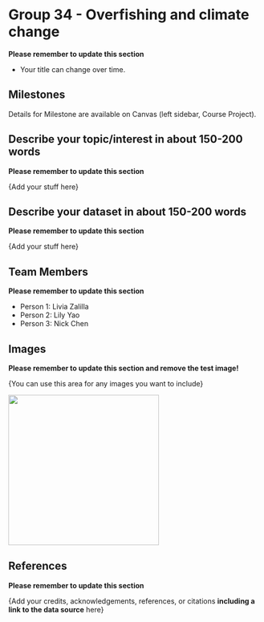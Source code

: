 # Group 34 - Overfishing and climate change

**Please remember to update this section**

- Your title can change over time.

## Milestones

Details for Milestone are available on Canvas (left sidebar, Course Project).

## Describe your topic/interest in about 150-200 words

**Please remember to update this section**

{Add your stuff here}

## Describe your dataset in about 150-200 words

**Please remember to update this section**

{Add your stuff here}

## Team Members

**Please remember to update this section**

- Person 1: Livia Zalilla
- Person 2: Lily Yao
- Person 3: Nick Chen

## Images

**Please remember to update this section and remove the test image!**

{You can use this area for any images you want to include}

<img src ="https://assets.nrdc.org/sites/default/files/styles/full_content--retina/public/media-uploads/wldpsa1_000003422724_2400.jpg?itok=-2yXuvri" width="300px">

## References

**Please remember to update this section**

{Add your credits, acknowledgements, references, or citations **including a link to the data source** here}




